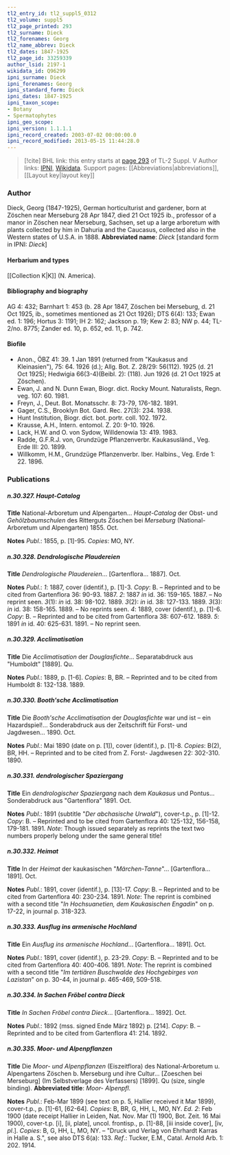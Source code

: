 ```yaml
---
tl2_entry_id: tl2_suppl5_0312
tl2_volume: suppl5
tl2_page_printed: 293
tl2_surname: Dieck
tl2_forenames: Georg
tl2_name_abbrev: Dieck
tl2_dates: 1847-1925
tl2_page_id: 33259339
author_lsid: 2197-1
wikidata_id: Q96299
ipni_surname: Dieck
ipni_forenames: Georg
ipni_standard_form: Dieck
ipni_dates: 1847-1925
ipni_taxon_scope: 
- Botany
- Spermatophytes
ipni_geo_scope: 
ipni_version: 1.1.1.1
ipni_record_created: 2003-07-02 00:00:00.0
ipni_record_modified: 2013-05-15 11:44:28.0
---
```


> [!cite] BHL link: this entry starts at [page 293](https://www.biodiversitylibrary.org/page/33259339) of TL-2 Suppl. V
> Author links: [IPNI](https://www.ipni.org/a/2197-1), [Wikidata](https://www.wikidata.org/wiki/Q96299). Support pages: [[Abbreviations|abbreviations]], [[Layout key|layout key]]

### Author

Dieck, Georg (1847-1925), German horticulturist and gardener, born at Zöschen near Merseburg 28 Apr 1847, died 21 Oct 1925 ib., professor of a manor in Zöschen near Merseburg, Sachsen, set up a large arboretum with plants collected by him in Dahuria and the Caucasus, collected also in the Western states of U.S.A. in 1888. 
**Abbreviated name**: *Dieck* \[standard form in IPNI: *Dieck*\]

#### Herbarium and types

[[Collection K|K]] (N. America).

#### Bibliography and biography

AG 4: 432; Barnhart 1: 453 (b. 28 Apr 1847, Zöschen bei Merseburg, d. 21 Oct 1925, ib., sometimes mentioned as 21 Oct 1926); DTS 6(4): 133; Ewan ed. 1: 196; Hortus 3: 1191; IH 2: 162; Jackson p. 19; Kew 2: 83; NW p. 44; TL-2/no. 8775; Zander ed. 10, p. 652, ed. 11, p. 742.

#### Biofile

- Anon., ÖBZ 41: 39. 1 Jan 1891 (returned from "Kaukasus and Kleinasien"), 75: 64. 1926 (d.); Allg. Bot. Z. 28/29: 56(112). 1925 (d. 21 Oct 1925); Hedwigia 66(3-4)(Beibl. 2): (118). Jun 1926 (d. 21 Oct 1925 at Zöschen).
- Ewan, J. and N. Dunn Ewan, Biogr. dict. Rocky Mount. Naturalists, Regn. veg. 107: 60. 1981.
- Freyn, J., Deut. Bot. Monatsschr. 8: 73-79, 176-182. 1891.
- Gager, C.S., Brooklyn Bot. Gard. Rec. 27(3): 234. 1938.
- Hunt Institution, Biogr. dict. bot. portr. coll. 102. 1972.
- Krausse, A.H., Intern. entomol. Z. 20: 9-10. 1926.
- Lack, H.W. and O. von Sydow, Willdenowia 13: 419. 1983.
- Radde, G.F.R.J. von, Grundzüge Pflanzenverbr. Kaukasusländ., Veg. Erde III: 20. 1899.
- Willkomm, H.M., Grundzüge Pflanzenverbr. Iber. Halbins., Veg. Erde 1: 22. 1896.

### Publications

##### n.30.327. Haupt-Catalog

**Title**
National-Arboretum und Alpengarten... *Haupt-Catalog* der Obst- und *Gehölzbaumschulen* des Ritterguts Zöschen bei *Merseburg* (National-Arboretum und Alpengarten) 1855. Oct.

**Notes**
*Publ*.: 1855, p. \[1\]-95. *Copies*: MO, NY.

##### n.30.328. Dendrologische Plaudereien

**Title**
*Dendrologische Plaudereien*... \[Gartenflora... 1887\]. Oct.

**Notes**
*Publ*.: *1*: 1887, cover (identif.), p. \[1\]-3. *Copy*: B. – Reprinted and to be cited from Gartenflora 36: 90-93. 1887.
*2*: 1887 *in* id. 36: 159-165. 1887. – No reprint seen.
*3*(1): *in* id. 38: 98-102. 1889.
*3*(2): *in* id. 38: 127-133. 1889.
*3*(3): *in* id. 38: 158-165. 1889. – No reprints seen.
*4*: 1889, cover (identif.), p. \[1\]-6. *Copy*: B. – Reprinted and to be cited from Gartenflora 38: 607-612. 1889.
*5*: 1891 *in* id. 40: 625-631. 1891. – No reprint seen.

##### n.30.329. Acclimatisation

**Title**
Die *Acclimatisation* der *Douglasfichte*... Separatabdruck aus "Humboldt" \[1889\]. Qu.

**Notes**
*Publ*.: 1889, p. \[1-6\]. *Copies*: B, BR. – Reprinted and to be cited from Humboldt 8: 132-138. 1889.

##### n.30.330. Booth'sche Acclimatisation

**Title**
Die *Booth'sche Acclimatisation* der *Douglasfichte* war und ist – ein Hazardspiel!... Sonderabdruck aus der Zeitschrift für Forst- und Jagdwesen... 1890. Oct.

**Notes**
*Publ*.: Mai 1890 (date on p. \[1\]), cover (identif.), p. \[1\]-8. *Copies*: B(2), BR, HH. – Reprinted and to be cited from Z. Forst- Jagdwesen 22: 302-310. 1890.

##### n.30.331. dendrologischer Spaziergang

**Title**
Ein *dendrologischer Spaziergang* nach dem *Kaukasus* und Pontus... Sonderabdruck aus "Gartenflora" 1891. Oct.

**Notes**
*Publ*.: 1891 (subtitle "*Der abchasische Urwald*"), cover-t.p., p. \[1\]-12. *Copy*: B. – Reprinted and to be cited from Gartenflora 40: 125-132, 156-158, 179-181. 1891.
*Note*: Though issued separately as reprints the text two numbers properly belong under the same general title!

##### n.30.332. Heimat

**Title**
In der *Heimat* der kaukasischen "*Märchen-Tanne*"... \[Gartenflora... 1891\]. Oct.

**Notes**
*Publ*.: 1891, cover (identif.), p. \[13\]-17. *Copy*: B. – Reprinted and to be cited from Gartenflora 40: 230-234. 1891.
*Note*: The reprint is combined with a second title "*In Hochsuanetien, dem Kaukasischen Engadin*" on p. 17-22, in journal p. 318-323.

##### n.30.333. Ausflug ins armenische Hochland

**Title**
Ein *Ausflug ins armenische Hochland*... \[Gartenflora... 1891\]. Oct.

**Notes**
*Publ*.: 1891, cover (identif.), p. 23-29. *Copy*: B. – Reprinted and to be cited from Gartenflora 40: 400-406. 1891.
*Note*: The reprint is combined with a second title "*Im tertiären Buschwalde des Hochgebirges von Lazistan*" on p. 30-44, in journal p. 465-469, 509-518.

##### n.30.334. In Sachen Fröbel contra Dieck

**Title**
*In Sachen Fröbel contra Dieck*... \[Gartenflora... 1892\]. Oct.

**Notes**
*Publ*.: 1892 (mss. signed Ende März 1892) p. \[214\]. *Copy*: B. – Reprinted and to be cited from Gartenflora 41: 214. 1892.

##### n.30.335. Moor- und Alpenpflanzen

**Title**
Die *Moor- und Alpenpflanzen* (Eiszeitflora) des National-Arboretum u. Alpengartens Zöschen b. Merseburg und ihre Cultur... \[Zoeschen bei Merseburg\] (Im Selbstverlage des Verfassers) \[1899\]. Qu (size, single binding).
**Abbreviated title**: *Moor- Alpenpfl.*

**Notes**
*Publ*.: Feb-Mar 1899 (see text on p. 5, Hallier received it Mar 1899), cover-t.p., p. \[1\]-61, \[62-64\]. *Copies*: B, BR, G, HH, L, MO, NY.
*Ed. 2*: Feb 1900 (date receipt Hallier in Leiden, Nat. Nov. Mar (1) 1900, Bot. Zeit. 16 Mai 1900), cover-t.p. \[i\], \[ii, plate\], uncol. frontisp., p. \[1\]-88, \[iii inside cover\], \[iv, *pl*.\]. *Copies*: B, G, HH, L, MO, NY. – "Druck und Verlag von Ehrhardt Karras in Halle a. S.", see also DTS 6(a): 133.
*Ref*.: Tucker, E.M., Catal. Arnold Arb. 1: 202. 1914.

